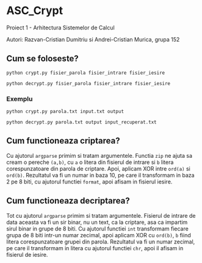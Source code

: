 # ASC_Crypt

Proiect 1 - Arhitectura Sistemelor de Calcul

Autori: Razvan-Cristian Dumitriu si Andrei-Cristian Murica, grupa 152

## Cum se foloseste?

`python crypt.py fisier_parola fisier_intrare fisier_iesire`

`python decrypt.py fisier_parola fisier_intrare fisier_iesire`

### Exemplu

`python crypt.py parola.txt input.txt output`

`python decrypt.py parola.txt output input_recuperat.txt`

## Cum functioneaza criptarea?

Cu ajutorul `argparse` primim si tratam argumentele. Functia `zip` ne ajuta sa cream o pereche `(a,b)`, cu `a` o litera din fisierul de intrare si `b` litera corespunzatoare din parola de criptare. Apoi, aplicam XOR intre `ord(a)` si `ord(b)`. Rezultatul va fi un numar in baza 10, pe care il transformam in baza 2 pe 8 biti, cu ajutorul functiei `format`, apoi afisam in fisierul iesire.

## Cum functioneaza decriptarea?

Tot cu ajutorul `argparse` primim si tratam argumentele. Fisierul de intrare de data aceasta va fi un sir binar, nu un text, ca la criptare, asa ca impartim sirul binar in grupe de 8 biti. Cu ajutorul functiei `int` transformam fiecare grupa de 8 biti intr-un numar zecimal, apoi aplicam XOR cu `ord(b)`, `b` fiind litera corespunzatoare grupei din parola. Rezultatul va fi un numar zecimal, pe care il transformam in litera cu ajutorul functiei `chr`, apoi il afisam in fisierul de iesire.
